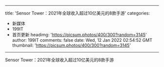 
---
title: 'Sensor Tower：2021年全球收入超过10亿美元的8款手游'
categories: 
 - 新媒体
 - 199IT
 - 首页更新
headimg: 'https://picsum.photos/400/300?random=3145'
author: 199IT
comments: false
date: Wed, 12 Jan 2022 02:54:52 GMT
thumbnail: 'https://picsum.photos/400/300?random=3145'
---

<div>   
Sensor Tower：2021年全球收入超过10亿美元的8款手游  
</div>
            